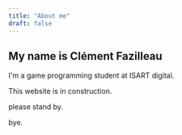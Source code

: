 ```yaml
---
title: "About me"
draft: false
---
```


## My name is Clément Fazilleau

I'm a game programming student at ISART digital.

This website is in construction.

please stand by.

bye.
 